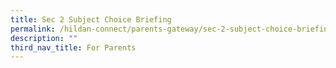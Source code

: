 ```yaml
---
title: Sec 2 Subject Choice Briefing
permalink: /hildan-connect/parents-gateway/sec-2-subject-choice-briefing/
description: ""
third_nav_title: For Parents
---
```

